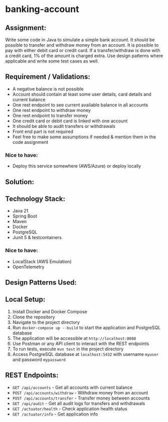 # banking-account

## Assignment:
Write some code in Java to simulate a simple bank account. It should be possible to transfer and withdraw money from an account. It is possible to pay with either debit card or credit card. If a transfer/withdraw is done with a credit card, 1% of the amount is charged extra. Use design patterns where applicable and write some test cases as well.

## Requirement / Validations:
* A negative balance is not possible
* Account should contain at least some user details, card details and current balance
* One rest endpoint to see current available balance in all accounts
* One rest endpoint to withdraw money
* One rest endpoint to transfer money
* One credit card or debit card is linked with one account
* It should be able to audit transfers or withdrawals
* Front end part is not required
* Feel free to make some assumptions if needed & mention them in the code assignment

### Nice to have:
* Deploy this service somewhere (AWS/Azure) or deploy locally

## Solution:
## Technology Stack:
* Java 21
* Spring Boot
* Maven
* Docker
* PostgreSQL
* Junit 5 & testcontainers

### Nice to have:
* LocalStack (AWS Emulation)
* OpenTelemetry

## Design Patterns Used:

## Local Setup:
1. Install Docker and Docker Compose
2. Clone the repository
3. Navigate to the project directory
4. Run `docker-compose up --build` to start the application and PostgreSQL database
5. The application will be accessible at `http://localhost:8080`
6. Use Postman or any API client to interact with the REST endpoints
7. To run tests, execute `mvn test` in the project directory 
8. Access PostgreSQL database at `localhost:5432` with username `myuser` and password `mypassword`

## REST Endpoints:
* `GET /api/accounts` - Get all accounts with current balance
* `POST /api/accounts/withdraw` - Withdraw money from an account
* `POST /api/accounts/transfer` - Transfer money between accounts
* `GET /api/audit` - Get all audit logs for transfers and withdrawals
* `GET /actuator/health` - Check application health status
* `GET /actuator/info` - Get application info

